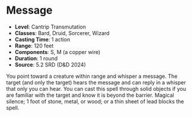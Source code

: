 # Message

- **Level**: Cantrip Transmutation
- **Classes**: Bard, Druid, Sorcerer, Wizard
- **Casting Time**: 1 action
- **Range**: 120 feet
- **Components**: S, M (a copper wire)
- **Duration**: 1 round
- **Source**: 5.2 SRD (D&D 2024)

You point toward a creature within range and whisper a message. The target (and only the target) hears the message and can reply in a whisper that only you can hear. You can cast this spell through solid objects if you are familiar with the target and know it is beyond the barrier. Magical silence; 1 foot of stone, metal, or wood; or a thin sheet of lead blocks the spell.

